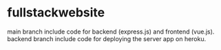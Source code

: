# fullstackwebsite
main branch include code for backend (express.js) and frontend (vue.js). 
backend branch include code for deploying the server app on heroku. 
